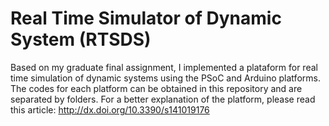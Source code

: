 # Real Time Simulator of Dynamic System (RTSDS)

Based on my graduate final assignment, I implemented a plataform for real time simulation of dynamic systems using the PSoC and Arduino platforms. The codes for each platform can be obtained in this repository and are separated by folders.
For a better explanation of the platform, please read this article: http://dx.doi.org/10.3390/s141019176

